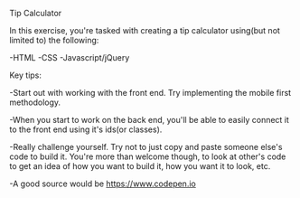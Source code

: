 Tip Calculator

In this exercise, you're tasked with creating a tip calculator using(but not limited to) the following:

-HTML
-CSS
-Javascript/jQuery

Key tips:

-Start out with working with the front end.  Try implementing the mobile first methodology.

-When you start to work on the back end, you'll be able to easily connect it to the front end using it's ids(or classes).

-Really challenge yourself.  Try not to just copy and paste someone else's code to build it.  You're more than welcome though, to look at other's code to get an idea of how you want to build it, how you want it to look, etc.

-A good source would be https://www.codepen.io
